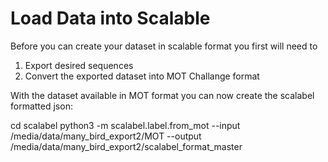 # Load Data into Scalable

Before you can create your dataset in scalable format you first will need to 
1. Export desired sequences 
2. Convert the exported dataset into MOT Challange format

With the dataset available in MOT format you can now create the scalabel formatted json:

cd scalabel
python3 -m scalabel.label.from_mot --input /media/data/many_bird_export2/MOT --output /media/data/many_bird_export2/scalabel_format_master

